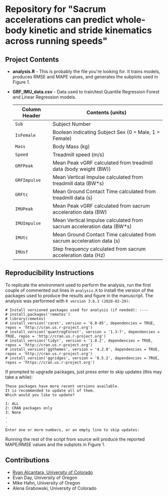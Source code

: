 # Repository for "Sacrum accelerations can predict whole-body kinetic and stride kinematics across running speeds"

## Project Contents
- **analysis.R** - This is probably the file you're looking for. It trains models, produces RMSE and
 MAPE values, and generates the subplots used in Figure 1. 
 
- **GRF_IMU_data.csv** - Data used to train/test Quantile Regression Forest and Linear Regression models.
    
    | Column Header | Contents (units) |
    | ------------- | ---------------- |
    | `Sub`         | Subject Number |
    | `IsFemale`    | Boolean indicating Subject Sex (0 = Male, 1 = Female) |
    | `Mass`        | Body Mass (kg) |
    | `Speed`       | Treadmill speed (m/s) |
    | `GRFPeak`     | Mean Peak vGRF calculated from treadmill data (body weight (BW)) |
    | `GRFImpulse`  | Mean Vertical Impulse calculated from treadmill data (BW*s) |
    | `GRFtc`       | Mean Ground Contact Time calculated from treadmill data (s) |
    | `IMUPeak`     | Mean Peak vGRF calculated from sacrum acceleration data (BW) |
    | `IMUImpulse`  | Mean Vertical Impulse calculated from sacrum acceleration data (BW*s) |
    | `IMUtc`       | Mean Ground Contact Time calculated from sacrum acceleration data (s) |
    | `IMUsf`       | Step frequency calculated from sacrum acceleration data (Hz) |
  
## Reproducibility Instructions
To replicate the environment used to perform the analysis, run the first couple of commented out lines in `analysis.R`
to install the version of the packages used to produce the results and figure in the manuscript. The analysis was 
performed with `R version 3.6.3 (2020-02-29)`:
```
# Install versioned packages used for analysis (if needed): ----
# install.packages('remotes')
# library(remotes)
# install_version('caret', version = '6.0-85', dependencies = TRUE, repos = 'http://cran.us.r-project.org')
# install_version('quantregForest', version = '1.3-7', dependencies = TRUE, repos = 'http://cran.us.r-project.org')
# install_version('tidyr', version = '1.0.2', dependencies = TRUE, repos = 'http://cran.us.r-project.org')
# install_version('ggthemes', version = '4.2.0', dependencies = TRUE, repos = 'http://cran.us.r-project.org')
# install_version('ggridges', version = '0.5.2', dependencies = TRUE, repos = 'https://cran.us.r-project.org')
```

If prompted to upgrade packages, just press enter to skip updates (this may take a while):
```
These packages have more recent versions available.
It is recommended to update all of them.
Which would you like to update?

1: ALL
2: CRAN packages only
3: None
.
.
.
Enter one or more numbers, or an empty line to skip updates:
```
Running the rest of the script from source will produce the reported MAPE/RMSE values and the subplots in Figure 1.

## Contributions
- [Ryan Alcantara, University of Colorado](https://twitter.com/Ryan_Alcantara_)
- Evan Day, University of Oregon
- Mike Hahn, University of Oregon
- Alena Grabowski, University of Colorado
